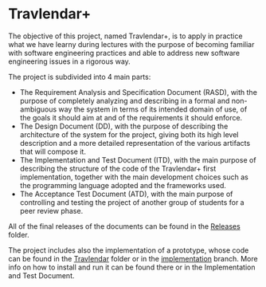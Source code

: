 # Travlendar+

The	objective	of this	project, named Travlendar+,	is to apply in practice what we have learny during lectures with the purpose of becoming familiar with software engineering practices and able to address new software engineering issues in a rigorous way.

The project is subdivided into 4 main parts:
* The Requirement Analysis and Specification Document (RASD), with the purpose of completely analyzing and describing in a formal and non-ambiguous way the system in terms of its intended domain of use, of the goals it should aim at and of the requirements it should enforce.
* The Design Document (DD), with the purpose of describing the architecture of the system for the project, giving both its high level description and a more detailed representation of the various artifacts that will compose it.
* The Implementation and Test Document (ITD), with the main purpose of describing the structure of the code of the Travlendar+ first implementation, together with the main development choices such as the programming language adopted and the frameworks used.
* The Acceptance Test Document (ATD), with the main purpose of controlling and testing the project of another group of students for a peer review phase.

All of the final releases of the documents can be found in the [Releases](/Releases) folder.

The project includes also the implementation of a prototype, whose code can be found in the [Travlendar](/Travlendar) folder or in the [implementation](https://github.com/TommasoBianchi/BettiBianchi_SWENG2/tree/implementation) branch. More info on how to install and run it can be found there or in the Implementation and Test Document.
